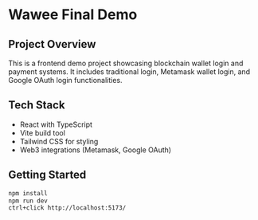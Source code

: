 # Wawee Final Demo

## Project Overview
This is a frontend demo project showcasing blockchain wallet login and payment systems. It includes traditional login, Metamask wallet login, and Google OAuth login functionalities.

## Tech Stack
- React with TypeScript
- Vite build tool
- Tailwind CSS for styling
- Web3 integrations (Metamask, Google OAuth)

## Getting Started
```bash
npm install
npm run dev
ctrl+click http://localhost:5173/ 

